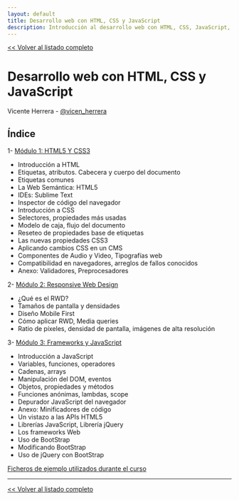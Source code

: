 ```yaml
---
layout: default
title: Desarrollo web con HTML, CSS y JavaScript
description: Introducción al desarrollo web con HTML, CSS, JavaScript, responsive design y Bootstrap
---
```


[<< Volver al listado completo](../)

# Desarrollo web con HTML, CSS y JavaScript

Vicente Herrera - [@vicen_herrera](https://twitter.com/vicen_herrera)

## Índice
 
1- [Módulo 1: HTML5 Y CSS3](./modulo1.md)
  * Introducción a HTML
  * Etiquetas, atributos. Cabecera y cuerpo del documento
  * Etiquetas comunes
  * La Web Semántica: HTML5
  * IDEs: Sublime Text
  * Inspector de código del navegador
  * Introducción a CSS
  * Selectores, propiedades más usadas
  * Modelo de caja, flujo del documento
  * Reseteo de propiedades base de etiquetas
  * Las nuevas propiedades CSS3
  * Aplicando cambios CSS en un CMS
  * Componentes de Audio y Video, Tipografías web
  * Compatibilidad en navegadores, arreglos de fallos conocidos
  * Anexo: Validadores, Preprocesadores

2- [Módulo 2: Responsive Web Design](./modulo2.md)

  * ¿Qué es el RWD?
  * Tamaños de pantalla y densidades
  * Diseño Mobile First
  * Cómo aplicar RWD, Media queries
  * Ratio de píxeles, densidad de pantalla, imágenes de alta resolución  

  
3- [Módulo 3: Frameworks y JavaScript](./web/modulo3.md)

  * Introducción a JavaScript
  * Variables, funciones, operadores
  * Cadenas, arrays
  * Manipulación del DOM, eventos
  * Objetos, propiedades y métodos
  * Funciones anónimas, lambdas, scope
  * Depurador JavaScript del navegador
  * Anexo: Minificadores de código
  * Un vistazo a las APIs HTML5
  * Librerías JavaScript, Librería jQuery
  * Los frameworks Web
  * Uso de BootStrap
  * Modificando BootStrap
  * Uso de jQuery con BootStrap


[Ficheros de ejemplo utilizados durante el curso](./web/ejemplos_curso.zip)


---
[<< Volver al listado completo](../)
